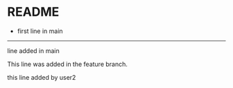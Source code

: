 # README
- first line in main
 ---
 line added in main
 
 This line was added in the feature branch.

this line added by user2

